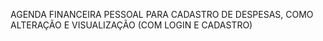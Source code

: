 AGENDA FINANCEIRA PESSOAL PARA CADASTRO DE DESPESAS, COMO ALTERAÇÃO E VISUALIZAÇÃO (COM LOGIN E CADASTRO)
